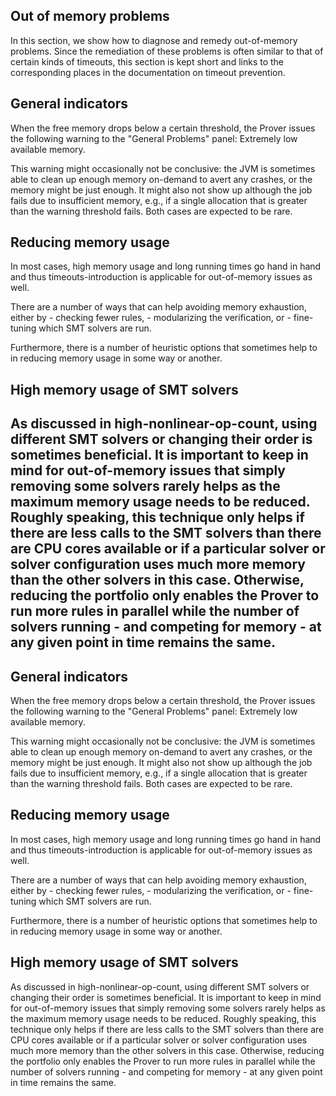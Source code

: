 ## Out of memory problems

In this section, we show how to diagnose and remedy out-of-memory problems. Since the remediation of these problems is often similar to that of certain kinds of timeouts, this section is kept short and links to the corresponding places in the documentation on timeout prevention.

## General indicators

When the free memory drops below a certain threshold, the Prover issues the following warning to the "General Problems" panel: Extremely low available memory.

This warning might occasionally not be conclusive: the JVM is sometimes able to clean up enough memory on-demand to avert any crashes, or the memory might be just enough. It might also not show up although the job fails due to insufficient memory, e.g., if a single allocation that is greater than the warning threshold fails. Both cases are expected to be rare.

## Reducing memory usage

In most cases, high memory usage and long running times go hand in hand and thus timeouts-introduction is applicable for out-of-memory issues as well.

There are a number of ways that can help avoiding memory exhaustion, either by - checking fewer rules, - modularizing the verification, or - fine-tuning which SMT solvers are run.

Furthermore, there is a number of heuristic options that sometimes help to in reducing memory usage in some way or another.

## High memory usage of SMT solvers

As discussed in high-nonlinear-op-count, using different SMT solvers or changing their order is sometimes beneficial. It is important to keep in mind for out-of-memory issues that simply removing some solvers rarely helps as the maximum memory usage needs to be reduced. Roughly speaking, this technique only helps if there are less calls to the SMT solvers than there are CPU cores available or if a particular solver or solver configuration uses much more memory than the other solvers in this case. Otherwise, reducing the portfolio only enables the Prover to run more rules in parallel while the number of solvers running - and competing for memory - at any given point in time remains the same.
---
## General indicators

When the free memory drops below a certain threshold, the Prover issues the following warning to the "General Problems" panel: Extremely low available memory.

This warning might occasionally not be conclusive: the JVM is sometimes able to clean up enough memory on-demand to avert any crashes, or the memory might be just enough. It might also not show up although the job fails due to insufficient memory, e.g., if a single allocation that is greater than the warning threshold fails. Both cases are expected to be rare.

## Reducing memory usage

In most cases, high memory usage and long running times go hand in hand and thus timeouts-introduction is applicable for out-of-memory issues as well.

There are a number of ways that can help avoiding memory exhaustion, either by - checking fewer rules, - modularizing the verification, or - fine-tuning which SMT solvers are run.

Furthermore, there is a number of heuristic options that sometimes help to in reducing memory usage in some way or another.

## High memory usage of SMT solvers

As discussed in high-nonlinear-op-count, using different SMT solvers or changing their order is sometimes beneficial. It is important to keep in mind for out-of-memory issues that simply removing some solvers rarely helps as the maximum memory usage needs to be reduced. Roughly speaking, this technique only helps if there are less calls to the SMT solvers than there are CPU cores available or if a particular solver or solver configuration uses much more memory than the other solvers in this case. Otherwise, reducing the portfolio only enables the Prover to run more rules in parallel while the number of solvers running - and competing for memory - at any given point in time remains the same.
